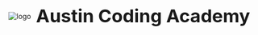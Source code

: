 <div style="display: flex; align-items: center">
  <img alt="logo" id="logo-img" src="https://en.gravatar.com/userimage/107370100/a08594145564536138dfaaf072c7b241.png" />
  <span style="margin: 0 10px; font-size: 36px; font-weight: bold">Austin Coding Academy</span>
</div>